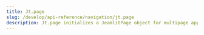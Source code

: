 ```yaml
---
title: Jt.page
slug: /develop/api-reference/navigation/jt.page
description: Jt.page initializes a JeamlitPage object for multipage apps
---
```


<Autofunction function="streamlit.Page" />

<Autofunction function="StreamlitPage" />

<Autofunction function="StreamlitPage.run" />
